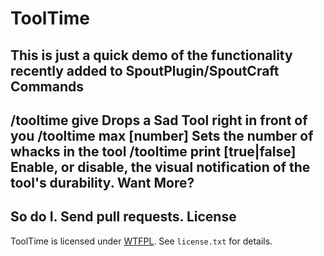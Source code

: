 ToolTime
========
This is just a quick demo of the functionality recently added to SpoutPlugin/SpoutCraft
Commands
--------
**/tooltime give** Drops a Sad Tool right in front of you
**/tooltime max [number]** Sets the number of whacks in the tool
**/tooltime print [true|false]** Enable, or disable, the visual notification of the tool's durability.
Want More?
----------
So do I. Send pull requests.
License
-------
ToolTime is licensed under [WTFPL](http://sam.zoy.org/wtfpl/COPYING). See `license.txt` for details.
